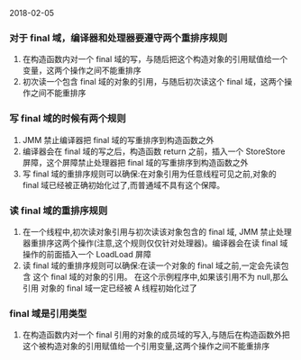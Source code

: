 2018-02-05

### 对于 final 域，编译器和处理器要遵守两个重排序规则
1. 在构造函数内对一个 final 域的写，与随后把这个构造对象的引用赋值给一个变量，这两个操作之间不能重排序
2. 初次读一个包含 final 域的对象的引用，与随后初次读这个 final 域，这两个操作之间不能重排序

### 写 final 域的时候有两个规则
1. JMM 禁止编译器把 final 域的写重排序到构造函数之外
2. 编译器会在 final 域的写之后，构造函数 return 之前，插入一个 StoreStore 屏障，这个屏障禁止处理器把 final 域的写重排序到构造函数之外
3. 写 final 域的重排序规则可以确保:在对象引用为任意线程可见之前,对象的 final 域已经被正确初始化过了,而普通域不具有这个保障。

### 读 final 域的重排序规则
1. 在一个线程中,初次读对象引用与初次读该对象包含的 final 域,
JMM 禁止处理器重排序这两个操作(注意,这个规则仅仅针对处理器)。编译器会在读 final 域操作的前面插入一个 LoadLoad 屏障
2. 读 final 域的重排序规则可以确保:在读一个对象的 final 域之前,一定会先读包含 这个 final 域的对象的引用。
在这个示例程序中,如果该引用不为 null,那么引用 对象的 final 域一定已经被 A 线程初始化过了

### final 域是引用类型
1. 在构造函数内对一个 final 引用的对象的成员域的写入,与随后在构造函数外把这个被构造对象的引用赋值给一个引用变量,这两个操作之间不能重排序
